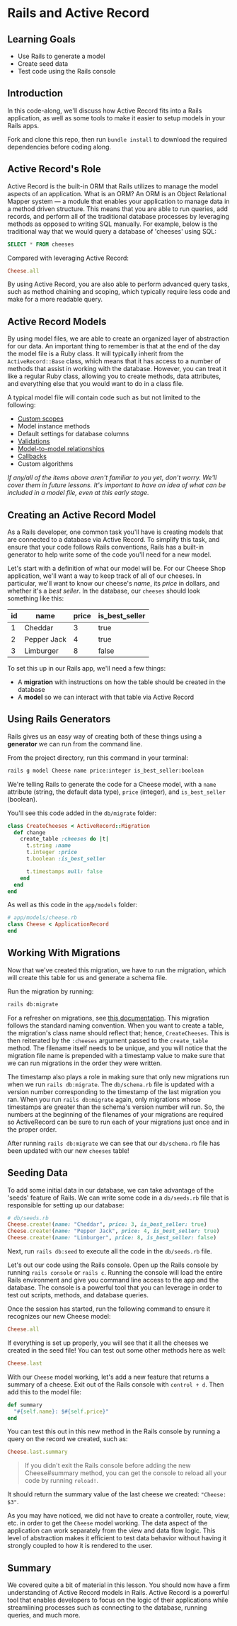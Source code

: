 # Rails and Active Record

## Learning Goals

- Use Rails to generate a model
- Create seed data
- Test code using the Rails console

## Introduction

In this code-along, we'll discuss how Active Record fits into a Rails
application, as well as some tools to make it easier to setup models in your
Rails apps.

Fork and clone this repo, then run `bundle install` to download the required
dependencies before coding along.

## Active Record's Role

Active Record is the built-in ORM that Rails utilizes to manage the model
aspects of an application. What is an ORM? An ORM is an Object Relational
Mapper system &mdash; a module that enables your application to
manage data in a method driven structure. This means that you are able to run
queries, add records, and perform all of the traditional database processes by
leveraging methods as opposed to writing SQL manually. For example, below is the
traditional way that we would query a database of 'cheeses' using SQL:

```sql
SELECT * FROM cheeses
```

Compared with leveraging Active Record:

```rb
Cheese.all
```

By using Active Record, you are also able to perform advanced query tasks, such
as method chaining and scoping, which typically require less code and make for a
more readable query.

## Active Record Models

By using model files, we are able to create an organized layer of abstraction
for our data. An important thing to remember is that at the end of the day the
model file is a Ruby class. It will typically inherit from the
`ActiveRecord::Base` class, which means that it has access to a number of
methods that assist in working with the database. However, you can treat it like
a regular Ruby class, allowing you to create methods, data attributes, and
everything else that you would want to do in a class file.

A typical model file will contain code such as but not limited to the following:

- [Custom scopes][scopes]
- Model instance methods
- Default settings for database columns
- [Validations][validations]
- [Model-to-model relationships][relationships]
- [Callbacks][callbacks]
- Custom algorithms

_If any/all of the items above aren't familiar to you yet, don't worry. We'll
cover them in future lessons. It's important to have an idea of what can be
included in a model file, even at this early stage._

## Creating an Active Record Model

As a Rails developer, one common task you'll have is creating models that are
connected to a database via Active Record. To simplify this task, and ensure
that your code follows Rails conventions, Rails has a built-in generator
to help write some of the code you'll need for a new model.

Let's start with a definition of what our model will be. For our Cheese Shop
application, we'll want a way to keep track of all of our cheeses. In
particular, we'll want to know our cheese's _name_, its _price_ in dollars, and
whether it's a _best seller_. In the database, our `cheeses` should look something
like this:

| id  | name        | price | is_best_seller |
| --- | ----------- | ----- | -------------- |
| 1   | Cheddar     | 3     | true           |
| 2   | Pepper Jack | 4     | true           |
| 3   | Limburger   | 8     | false          |

To set this up in our Rails app, we'll need a few things:

- A **migration** with instructions on how the table should be created in the
  database
- A **model** so we can interact with that table via Active Record

## Using Rails Generators

Rails gives us an easy way of creating both of these things using a **generator** we can run from the command line.

From the project directory, run this command in your terminal:

```sh
rails g model Cheese name price:integer is_best_seller:boolean
```

We're telling Rails to generate the code for a Cheese model, with a `name`
attribute (string, the default data type), `price` (integer), and
`is_best_seller` (boolean).

You'll see this code added in the `db/migrate` folder:

```rb
class CreateCheeses < ActiveRecord::Migration
  def change
    create_table :cheeses do |t|
      t.string :name
      t.integer :price
      t.boolean :is_best_seller

      t.timestamps null: false
    end
  end
end
```

As well as this code in the `app/models` folder:

```rb
# app/models/cheese.rb
class Cheese < ApplicationRecord
end
```

## Working With Migrations

Now that we've created this migration, we have to run the migration, which will
create this table for us and generate a schema file.

Run the migration by running:

```sh
rails db:migrate
```

For a refresher on migrations, see [this documentation][migrations]. This
migration follows the standard naming convention. When you want to create a
table, the migration's class name should reflect that; hence, `CreateCheeses`.
This is then reiterated by the `:cheeses` argument passed to the `create_table`
method. The filename itself needs to be unique, and you will notice that the
migration file name is prepended with a timestamp value to make sure that we can
run migrations in the order they were written.

The timestamp also plays a role in making sure that only new migrations run when
we run `rails db:migrate`. The `db/schema.rb` file is updated with a version
number corresponding to the timestamp of the last migration you ran. When you
run `rails db:migrate` again, only migrations whose timestamps are greater than
the schema's version number will run. So, the numbers at the beginning of the
filenames of your migrations are required so ActiveRecord can be sure to run
each of your migrations just once and in the proper order.

After running `rails db:migrate` we can see that our `db/schema.rb` file has
been updated with our new `cheeses` table!

## Seeding Data

To add some initial data in our database, we can take advantage of the 'seeds' feature of Rails. We can write some code in a `db/seeds.rb` file that is responsible for setting up our database:

```rb
# db/seeds.rb
Cheese.create!(name: "Cheddar", price: 3, is_best_seller: true)
Cheese.create!(name: "Pepper Jack", price: 4, is_best_seller: true)
Cheese.create!(name: "Limburger", price: 8, is_best_seller: false)
```

Next, run `rails db:seed` to execute all the code in the `db/seeds.rb` file.

Let's out our code using the Rails console. Open up the Rails console by running
`rails console` or `rails c`. Running the console will load the entire Rails
environment and give you command line access to the app and the database. The
console is a powerful tool that you can leverage in order to test out scripts,
methods, and database queries.

Once the session has started, run the following command to ensure it recognizes
our new Cheese model:

```rb
Cheese.all
```

If everything is set up properly, you will see that it all the cheeses we
created in the seed file! You can test out some other methods here as well:

```rb
Cheese.last
```

With our `Cheese` model working, let's add a new feature that returns a summary
of a cheese. Exit out of the Rails console with `control + d`. Then add this to
the model file:

```rb
def summary
  "#{self.name}: $#{self.price}"
end
```

You can test this out in this new method in the Rails console by running
a query on the record we created, such as:

```rb
Cheese.last.summary
```

> If you didn't exit the Rails console before adding the new Cheese#summary
> method, you can get the console to reload all your code by running `reload!`.

It should return the summary value of the last cheese we created: `"Cheese: $3"`.

As you may have noticed, we did not have to create a controller, route, view,
etc. in order to get the `Cheese` model working. The data aspect of the
application can work separately from the view and data flow logic. This level of
abstraction makes it efficient to test data behavior without having it strongly
coupled to how it is rendered to the user.

## Summary

We covered quite a bit of material in this lesson. You should now have a firm
understanding of Active Record models in Rails. Active Record is a powerful tool
that enables developers to focus on the logic of their applications while
streamlining processes such as connecting to the database, running queries, and
much more.

[scopes]: http://api.rubyonrails.org/classes/ActiveRecord/Scoping/Named/ClassMethods.html
[validations]: http://api.rubyonrails.org/classes/ActiveModel/Validations/ClassMethods.html
[relationships]: http://api.rubyonrails.org/classes/ActiveRecord/Associations/ClassMethods.html
[callbacks]: http://api.rubyonrails.org/classes/ActiveRecord/Callbacks.html
[migrations]: http://edgeguides.rubyonrails.org/active_record_migrations.html
